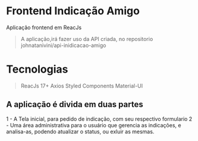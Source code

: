 # Frontend Indicação Amigo
Aplicação frontend em ReacJs
> A aplicação,irá fazer uso da API criada, no repositorio johnatanivini/api-inidicacao-amigo

# Tecnologias
> ReacJs 17+
> Axios
> Styled Components
> Material-UI

## A aplicação é divida em duas partes
1 - A Tela inicial, para pedido de indicação, com seu respectivo formulario
2 - Uma área administrativa para o usuário que gerencia as indicações, e analisa-as, podendo atualizar o status, ou exluir as mesmas.
